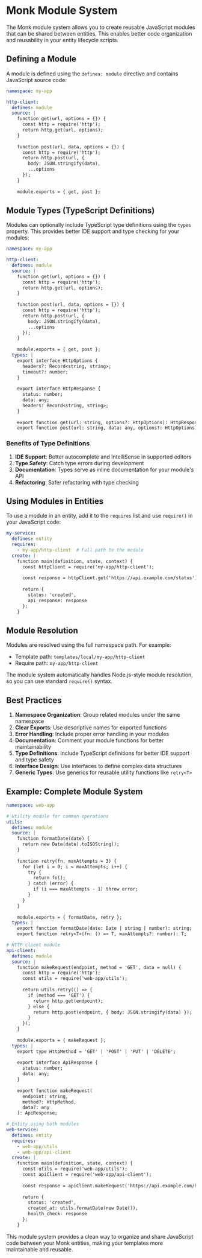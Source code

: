 # Monk Module System

The Monk module system allows you to create reusable JavaScript modules that can be shared between entities. This enables better code organization and reusability in your entity lifecycle scripts.

## Defining a Module

A module is defined using the `defines: module` directive and contains JavaScript source code:

```yaml
namespace: my-app

http-client:
  defines: module
  source: |
    function get(url, options = {}) {
      const http = require('http');
      return http.get(url, options);
    }
    
    function post(url, data, options = {}) {
      const http = require('http');
      return http.post(url, { 
        body: JSON.stringify(data),
        ...options 
      });
    }
    
    module.exports = { get, post };
```

## Module Types (TypeScript Definitions)

Modules can optionally include TypeScript type definitions using the `types` property. This provides better IDE support and type checking for your modules:

```yaml
namespace: my-app

http-client:
  defines: module
  source: |
    function get(url, options = {}) {
      const http = require('http');
      return http.get(url, options);
    }
    
    function post(url, data, options = {}) {
      const http = require('http');
      return http.post(url, { 
        body: JSON.stringify(data),
        ...options 
      });
    }
    
    module.exports = { get, post };
  types: |
    export interface HttpOptions {
      headers?: Record<string, string>;
      timeout?: number;
    }
    
    export interface HttpResponse {
      status: number;
      data: any;
      headers: Record<string, string>;
    }
    
    export function get(url: string, options?: HttpOptions): HttpResponse;
    export function post(url: string, data: any, options?: HttpOptions): HttpResponse;
```

### Benefits of Type Definitions

1. **IDE Support**: Better autocomplete and IntelliSense in supported editors
2. **Type Safety**: Catch type errors during development
3. **Documentation**: Types serve as inline documentation for your module's API
4. **Refactoring**: Safer refactoring with type checking

## Using Modules in Entities

To use a module in an entity, add it to the `requires` list and use `require()` in your JavaScript code:

```yaml
my-service:
  defines: entity
  requires:
    - my-app/http-client  # Full path to the module
  create: |
    function main(definition, state, context) {
      const httpClient = require('my-app/http-client');
      
      const response = httpClient.get('https://api.example.com/status');
      
      return {
        status: 'created',
        api_response: response
      };
    }
```

## Module Resolution

Modules are resolved using the full namespace path. For example:
- Template path: `templates/local/my-app/http-client`
- Require path: `my-app/http-client`

The module system automatically handles Node.js-style module resolution, so you can use standard `require()` syntax.

## Best Practices

1. **Namespace Organization**: Group related modules under the same namespace
2. **Clear Exports**: Use descriptive names for exported functions
3. **Error Handling**: Include proper error handling in your modules
4. **Documentation**: Comment your module functions for better maintainability
5. **Type Definitions**: Include TypeScript definitions for better IDE support and type safety
6. **Interface Design**: Use interfaces to define complex data structures
7. **Generic Types**: Use generics for reusable utility functions like `retry<T>`

## Example: Complete Module System

```yaml
namespace: web-app

# Utility module for common operations
utils:
  defines: module
  source: |
    function formatDate(date) {
      return new Date(date).toISOString();
    }
    
    function retry(fn, maxAttempts = 3) {
      for (let i = 0; i < maxAttempts; i++) {
        try {
          return fn();
        } catch (error) {
          if (i === maxAttempts - 1) throw error;
        }
      }
    }
    
    module.exports = { formatDate, retry };
  types: |
    export function formatDate(date: Date | string | number): string;
    export function retry<T>(fn: () => T, maxAttempts?: number): T;

# HTTP client module
api-client:
  defines: module
  source: |
    function makeRequest(endpoint, method = 'GET', data = null) {
      const http = require('http');
      const utils = require('web-app/utils');
      
      return utils.retry(() => {
        if (method === 'GET') {
          return http.get(endpoint);
        } else {
          return http.post(endpoint, { body: JSON.stringify(data) });
        }
      });
    }
    
    module.exports = { makeRequest };
  types: |
    export type HttpMethod = 'GET' | 'POST' | 'PUT' | 'DELETE';
    
    export interface ApiResponse {
      status: number;
      data: any;
    }
    
    export function makeRequest(
      endpoint: string, 
      method?: HttpMethod, 
      data?: any
    ): ApiResponse;

# Entity using both modules
web-service:
  defines: entity
  requires:
    - web-app/utils
    - web-app/api-client
  create: |
    function main(definition, state, context) {
      const utils = require('web-app/utils');
      const apiClient = require('web-app/api-client');
      
      const response = apiClient.makeRequest('https://api.example.com/health');
      
      return {
        status: 'created',
        created_at: utils.formatDate(new Date()),
        health_check: response
      };
    }
```

This module system provides a clean way to organize and share JavaScript code between your Monk entities, making your templates more maintainable and reusable. 